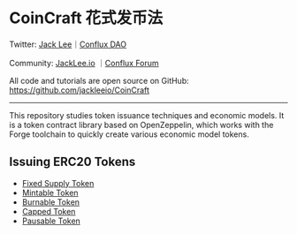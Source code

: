 # CoinCraft 花式发币法

Twitter: [Jack Lee](https://x.com/jackleeio)｜[Conflux DAO](https://x.com/ConfluxDAO)

Community: [JackLee.io](https://jacklee.io/) ｜[Conflux Forum](https://forum.conflux.fun/)

All code and tutorials are open source on GitHub: https://github.com/jackleeio/CoinCraft

---

This repository studies token issuance techniques and economic models. It is a token contract library based on OpenZeppelin, which works with the Forge toolchain to quickly create various economic model tokens.

## Issuing ERC20 Tokens

- [Fixed Supply Token](./readme/ERC20FixedSupply.md)
- [Mintable Token](./readme/ERC20Mintable.md)
- [Burnable Token](./readme/ERC20Burnable.md)
- [Capped Token](./readme/ERC20WithCapped.md)
- [Pausable Token](./readme/ERC20WithPausable.md)